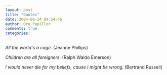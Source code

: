 ```yaml
---
layout: post
title: "Quotes"
date: 2004-06-24 04:54:46
author: Dre Papillon
comments: true
categories: 
---
```



*All the world's a cage.*  (Jeanne Phillips)

*Children are all foreigners.*  (Ralph Waldo Emerson)

*I would never die for my beliefs, cause I might be wrong.*  (Bertrand Russell)